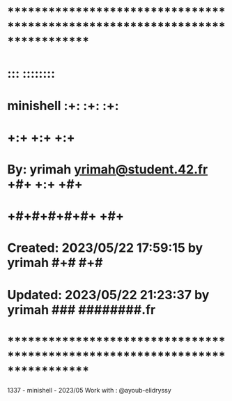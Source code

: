 # **************************************************************************** #
#                                                                              #
#                                                         :::      ::::::::    #
#    minishell                                          :+:      :+:    :+:    #
#                                                     +:+ +:+         +:+      #
#    By: yrimah <yrimah@student.42.fr>              +#+  +:+       +#+         #
#                                                 +#+#+#+#+#+   +#+            #
#    Created: 2023/05/22 17:59:15 by yrimah            #+#    #+#              #
#    Updated: 2023/05/22 21:23:37 by yrimah           ###   ########.fr        #
#                                                                              #
# **************************************************************************** #

1337 - minishell - 2023/05
Work with : @ayoub-elidryssy
